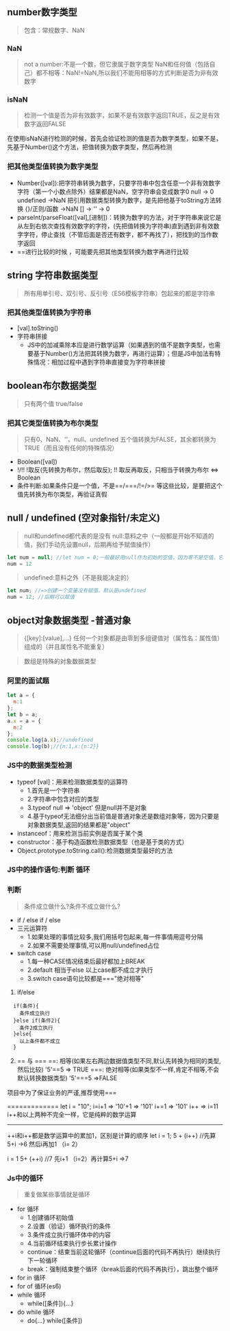 ## number数字类型
> 包含：常规数字、NaN

### NaN
> not a number:不是一个数，但它隶属于数字类型
NaN和任何值（包括自己）都不相等：NaN!=NaN,所以我们不能用相等的方式判断是否为非有效数字

### isNaN 
> 检测一个值是否为非有效数字，如果不是有效数字返回TRUE，反之是有效数字返回FALSE

在使用isNaN进行检测的时候，首先会验证检测的值是否为数字类型，如果不是，先基于Number()这个方法，把值转换为数字类型，然后再检测

### 把其他类型值转换为数字类型
- Number([val]):把字符串转换为数字，只要字符串中包含任意一个非有效数字字符（第一个小数点除外）结果都是NaN，空字符串会变成数字0    null -> 0 undefined ->NaN  把引用数据类型转换为数字，是先把他基于toString方法转换 {}/正则/函数 ->NaN  [] -> '' -> 0  
- parseInt/parseFloat([val],[进制])：转换为数字的方法，对于字符串来说它是从左到右依次查找有效数字的字符，(先把值转换为字符串)直到遇到非有效数字字符，停止查找（不管后面是否还有数字，都不再找了），把找到的当作数字返回
- ==进行比较的时候 ，可能要先把其他类型转换为数字再进行比较

## string 字符串数据类型
> 所有用单引号、双引号、反引号（ES6模板字符串）包起来的都是字符串

### 把其他类型值转换为字符串
- [val].toString()
- 字符串拼接
  + JS中的加减乘除本应是进行数学运算（如果遇到的值不是数字类型，也需要基于Number()方法把其转换为数字，再进行运算）；但是JS中加法有特殊情况：相加过程中遇到字符串直接变为字符串拼接

## boolean布尔数据类型
> 只有两个值 true/false

### 把其它类型值转换为布尔类型
> 只有0、NaN、''、null、undefined 五个值转换为FALSE，其余都转换为TRUE（而且没有任何的特殊情况）

- Boolean([val])
- !/!!  !取反(先转换为布尔，然后取反);  !! 取反再取反，只相当于转换为布尔 <=> Boolean
- 条件判断:如果条件只是一个值，不是==/===/!=/>= 等这些比较，是要把这个值先转换为布尔类型，再验证真假

## null / undefined (空对象指针/未定义)
> null和undefined都代表的是没有
> null:意料之中（一般都是开始不知道的值，我们手动先设置null，后期再给予赋值操作）

```javascript
let num = null; //let num = 0;一般最好用null作为初始的空值，因为零不是空值，它在栈内存中有自己的存储空间（占了位置）
num = 12
```
> undefined:意料之外（不是我能决定的）
```javascript
let num; //=>创建一个变量没有赋值，默认是undefined
num = 12; //后期可以赋值
```
## object对象数据类型 -普通对象
> {[key]:[value],...} 任何一个对象都是由零到多组键值对（属性名：属性值）组成的（并且属性名不能重复）

> 数组是特殊的对象数据类型


### 阿里的面试题
```javascript
let a = {
  n:1
};
let b = a;
a.x = a = {
  n:2
};
console.log(a.x);//undefined
console.log(b);//{n:1,x:{n:2}}
```

### JS中的数据类型检测
- typeof [val]：用来检测数据类型的运算符
  + 1.首先是一个字符串
  + 2.字符串中包含对应的类型
  + 3.typeof null => 'object' 但是null并不是对象
  + 4.基于typeof无法细分出当前值是普通对象还是数组对象等，因为只要是对象数据类型,返回的结果都是"object"
- instanceof：用来检测当前实例是否属于某个类
- constructor：基于构造函数检测数据类型（也是基于类的方式）
- Object.prototype.toString.call():检测数据类型最好的方法

### JS中的操作语句:判断 循环

### 判断
> 条件成立做什么?条件不成立做什么?
- if / else if / else
- 三元运算符
  + 1.如果处理的事情比较多,我们用括号包起来,每一件事情用逗号分隔
  + 2.如果不需要处理事情,可以用null/undefined占位
- switch case
  + 1.每一种CASE情况结束后最好都加上BREAK
  + 2.default 相当于else 以上case都不成立才执行
  + 3.switch case语句比较都是==="绝对相等" 

1. if/else
```
  if(条件){
    条件成立执行
  }else if(条件2){
    条件2成立执行
  }else{
    以上条件都不成立
  }
```
2. == 与 ===
==: 相等(如果左右两边数据值类型不同,默认先转换为相同的类型,然后比较)
'5'==5 => TRUE
===: 绝对相等(如果类型不一样,肯定不相等,不会默认转换数据类型)
'5'===5 =>FALSE

项目中为了保证业务的严谨,推荐使用===

=============
let i = "10";
i=i+1 => '10'+1 => '101'
i+=1 => '101'
i++ => i=11    i++和以上两种不完全一样，它是纯粹的数学运算

---
++i和i++都是数学运算中的累加1，区别是计算的顺序
let i = 1;
5 + (i++) //先算5+i ->6 然后i再加1 （i= 2）

i = 1
5+ (++i)  //7 先i+1 （i=2）再计算5+i =>7

### Js中的循环
> 重复做某些事情就是循环
- for 循环
  + 1.创建循环初始值
  + 2.设置（验证）循环执行的条件
  + 3.条件成立执行循环体中的内容
  + 4.当前循环结束执行步长累计操作 
  + continue：结束当前这轮循环（continue后面的代码不再执行）继续执行下一轮循环
  + break：强制结束整个循环（break后面的代码不再执行），跳出整个循环
- for in 循环
- for of 循环(es6)
- while 循环
  + while([条件]){...}
- do while 循环
  + do{...}
    while([条件])